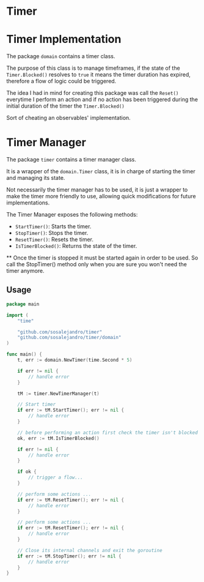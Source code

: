 # Timer

# Timer Implementation

The package `domain` contains a timer class.

The purpose of this class is to manage timeframes, if the state of the `Timer.Blocked()` resolves to `true` it means the timer duration has expired, therefore a flow of logic could be triggered.

The idea I had in mind for creating this package was call the `Reset()` everytime I perform an action and if no action has been triggered during the initial duration of the timer the `Timer.Blocked()` 

Sort of cheating an observables' implementation. 

# Timer Manager 

The package `timer` contains a timer manager class.

It is a wrapper of the `domain.Timer` class, it is in charge of starting the timer and managing its state.

Not necessarily the timer manager has to be used, it is just a wrapper to make the timer more friendly to use, allowing quick modifications for future implementations.

The Timer Manager exposes the following methods:
- `StartTimer()`: Starts the timer.
- `StopTimer()`: Stops the timer.
- `ResetTimer()`: Resets the timer.
- `IsTimerBlocked()`: Returns the state of the timer.

** Once the timer is stopped it must be started again in order to be used. So call the StopTimer() method only when you are sure you won't need the timer anymore.

## Usage

```go
package main

import (
	"time"

	"github.com/sosalejandro/timer"
	"github.com/sosalejandro/timer/domain"
)

func main() {
	t, err := domain.NewTimer(time.Second * 5)

	if err != nil {
		// handle error
	}

	tM := timer.NewTimerManager(t)

	// Start timer
	if err := tM.StartTimer(); err != nil {
		// handle error
	}

	// before performing an action first check the timer isn't blocked ...
	ok, err := tM.IsTimerBlocked()

	if err != nil {
		// handle error
	}

	if ok {
		// trigger a flow...
	}

	// perform some actions ...
	if err := tM.ResetTimer(); err != nil {
		// handle error
	}

	// perform some actions ...
	if err := tM.ResetTimer(); err != nil {
		// handle error
	}

	// Close its internal channels and exit the goroutine
	if err := tM.StopTimer(); err != nil {
		// handle error
	}
}

```
